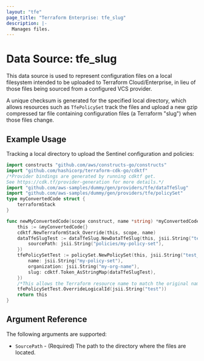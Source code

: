```yaml
---
layout: "tfe"
page_title: "Terraform Enterprise: tfe_slug"
description: |-
  Manages files.
---
```

# Data Source: tfe_slug

This data source is used to represent configuration files on a local filesystem
intended to be uploaded to Terraform Cloud/Enterprise, in lieu of those files being
sourced from a configured VCS provider.

A unique checksum is generated for the specified local directory, which allows
resources such as `TfePolicySet` track the files and upload a new gzip compressed
tar file containing configuration files (a Terraform "slug") when those files change.

## Example Usage

Tracking a local directory to upload the Sentinel configuration and policies:

```go
import constructs "github.com/aws/constructs-go/constructs"
import "github.com/hashicorp/terraform-cdk-go/cdktf"
/*Provider bindings are generated by running cdktf get.
See https://cdk.tf/provider-generation for more details.*/
import "github.com/aws-samples/dummy/gen/providers/tfe/dataTfeSlug"
import "github.com/aws-samples/dummy/gen/providers/tfe/policySet"
type myConvertedCode struct {
	terraformStack
}

func newMyConvertedCode(scope construct, name *string) *myConvertedCode {
	this := &myConvertedCode{}
	cdktf.NewTerraformStack_Override(this, scope, name)
	dataTfeSlugTest := dataTfeSlug.NewDataTfeSlug(this, jsii.String("test"), &dataTfeSlugConfig{
		sourcePath: jsii.String("policies/my-policy-set"),
	})
	tfePolicySetTest := policySet.NewPolicySet(this, jsii.String("test_1"), &policySetConfig{
		name: jsii.String("my-policy-set"),
		organization: jsii.String("my-org-name"),
		slug: cdktf.Token_AsStringMap(dataTfeSlugTest),
	})
	/*This allows the Terraform resource name to match the original name. You can remove the call if you don't need them to match.*/
	tfePolicySetTest.OverrideLogicalId(jsii.String("test"))
	return this
}
```

## Argument Reference

The following arguments are supported:

* `SourcePath` - (Required) The path to the directory where the files are located.

<!-- cache-key: cdktf-0.17.0-pre.15 input-8546d8f7537661b4b2d4d594c4cb0f6ebd1b0e70ae9e1bcc6e145f33bd763e70 -->